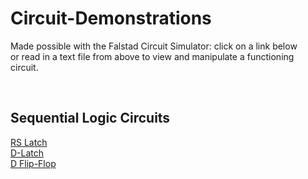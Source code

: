 <h1>Circuit-Demonstrations</h1>
<p>Made possible with the Falstad Circuit Simulator: click on a link below<br>
   or read in a text file from above to view and manipulate a functioning<br>
   circuit.
</p>
<br>
<h2>Sequential Logic Circuits</h2>
<a href="http://tinyurl.com/y7kt9vrk">RS Latch</a><br>
<a href="http://tinyurl.com/y9fwjvmf">D-Latch</a></br>
<a href="http://tinyurl.com/y8g58daj">D Flip-Flop</a><br>
